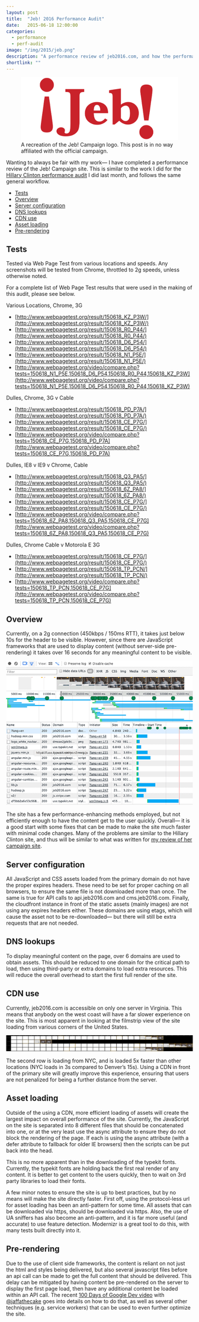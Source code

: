 ```yaml
---
layout: post
title:  "Jeb! 2016 Performance Audit"
date:   2015-06-18 12:00:00
categories:
  - performance
  - perf-audit
image: "/img/2015/jeb.png"
description: "A performance review of jeb2016.com, and how the performance of the campaign site can be improved."
shortlink: ""
---
```


<figure>
  <img src="/img/2015/jeb.png" alt="¡Jeb!">
  <figcaption>A recreation of the Jeb! Campaign logo. This post is in no way affiliated with the official campaign.</figcaption>
</figure>

Wanting to always be fair with my work— I have completed a performance review of the Jeb! Campaign site. This is similar to the work I did for the [Hillary Clinton performance audit](https://iamcarrico.com/writings/hillary-clinton-performance-audit/) I did last month, and follows the same general workflow.

* [Tests](#tests)
* [Overview](#overview)
* [Server configuration](#server-configuration)
* [DNS lookups](#dns-lookups)
* [CDN use](#cdn-use)
* [Asset loading](#asset-loading)
* [Pre-rendering](#pre-rendering)


## Tests

Tested via Web Page Test from various locations and speeds. Any screenshots will be tested from Chrome, throttled to 2g speeds, unless otherwise noted.

For a complete list of Web Page Test results that were used in the making of this audit, please see below.

Various Locations, Chrome, 3G

* [http://www.webpagetest.org/result/150618_KZ_P3W/](http://www.webpagetest.org/result/150618_KZ_P3W/)
* [http://www.webpagetest.org/result/150618_R0_P44/](http://www.webpagetest.org/result/150618_R0_P44/)
* [http://www.webpagetest.org/result/150618_D6_P54/](http://www.webpagetest.org/result/150618_D6_P54/)
* [http://www.webpagetest.org/result/150618_N1_P5E/](http://www.webpagetest.org/result/150618_N1_P5E/)
* [http://www.webpagetest.org/video/compare.php?tests=150618_N1_P5E,150618_D6_P54,150618_R0_P44,150618_KZ_P3W](http://www.webpagetest.org/video/compare.php?tests=150618_N1_P5E,150618_D6_P54,150618_R0_P44,150618_KZ_P3W)

Dulles, Chrome, 3G v Cable

* [http://www.webpagetest.org/result/150618_PD_P7A/](http://www.webpagetest.org/result/150618_PD_P7A/)
* [http://www.webpagetest.org/result/150618_CE_P7G/](http://www.webpagetest.org/result/150618_CE_P7G/)
* [http://www.webpagetest.org/video/compare.php?tests=150618_CE_P7G,150618_PD_P7A](http://www.webpagetest.org/video/compare.php?tests=150618_CE_P7G,150618_PD_P7A)

Dulles, IE8 v IE9 v Chrome, Cable

* [http://www.webpagetest.org/result/150618_Q3_PA5/](http://www.webpagetest.org/result/150618_Q3_PA5/)
* [http://www.webpagetest.org/result/150618_6Z_PA8/](http://www.webpagetest.org/result/150618_6Z_PA8/)
* [http://www.webpagetest.org/result/150618_CE_P7G/](http://www.webpagetest.org/result/150618_CE_P7G/)
* [http://www.webpagetest.org/video/compare.php?tests=150618_6Z_PA8,150618_Q3_PA5,150618_CE_P7G](http://www.webpagetest.org/video/compare.php?tests=150618_6Z_PA8,150618_Q3_PA5,150618_CE_P7G)

Dulles, Chrome Cable v Motorola E 3G

* [http://www.webpagetest.org/result/150618_CE_P7G/](http://www.webpagetest.org/result/150618_CE_P7G/)
* [http://www.webpagetest.org/result/150618_TP_PCN/](http://www.webpagetest.org/result/150618_TP_PCN/)
* [http://www.webpagetest.org/video/compare.php?tests=150618_TP_PCN,150618_CE_P7G](http://www.webpagetest.org/video/compare.php?tests=150618_TP_PCN,150618_CE_P7G)

## Overview

Currently, on a 2g connection (450kbps / 150ms RTT), it takes just below 10s for the header to be visible. However, since there are JavaScript frameworks that are used to display content (without server-side pre-rendering) it takes over 16 seconds for any meaningful content to be visible.

![Network view of Jeb!](/img/2015/jeb-overview-load.png)

The site has a few performance-enhancing methods employed, but not efficiently enough to have the content get to the user quickly. Overall— it is a good start with some fixes that can be made to make the site much faster with minimal code changes. Many of the problems are similar to the Hillary Clinton site, and thus will be similar to what was written for [my review of her campaign site](https://docs.google.com/document/d/11-nW6Z_MjPboO1u9n7PTgQBwgnO3v-5hs3mhO0YWszE/edit?usp=sharing).

## Server configuration

All JavaScript and CSS assets loaded from the primary domain do not have the proper expires headers. These need to be set for proper caching on all browsers, to ensure the same file is not downloaded more than once. The same is true for API calls to api.jeb2016.com and cms.jeb2016.com. Finally, the cloudfront instance in front of the static assets (mainly images) are not using any expires headers either. These domains are using etags, which will cause the asset not to be re-downloaded— but there will still be extra requests that are not needed.

## DNS lookups

To display meaningful content on the page, over 6 domains are used to obtain assets. This should be reduced to one domain for the critical path to load, then using third-party or extra domains to load extra resources. This will reduce the overall overhead to start the first full render of the site.

## CDN use

Currently, jeb2016.com is accessible on only one server in Virginia. This means that anybody on the west coast will have a far slower experience on the site. This is most apparent in looking at the filmstrip view of the site loading from various corners of the United States.

![Filmstrip of Jeb! loading from different parts of the USA](/img/2015/jeb-filmstrip.png)

The second row is loading from NYC, and is loaded 5x faster than other locations (NYC loads in 3s compared to Denver’s 15s). Using a CDN in front of the primary site will greatly improve this experience, ensuring that users are not penalized for being a further distance from the server.

## Asset loading

Outside of the using a CDN, more efficient loading of assets will create the largest impact on overall performance of the site. Currently, the JavaScript on the site is separated into 8 different files that should be concatenated into one, or at the very least use the async attribute to ensure they do not block the rendering of the page. If each is using the async attribute (with a defer attribute to fallback for older IE browsers) then the scripts can be put back into the head.

This is no more apparent than in the downloading of the typekit fonts. Currently, the typekit fonts are holding back the first real render of any content. It is better to get content to the users quickly, then to wait on 3rd party libraries to load their fonts.

A few minor notes to ensure the site is up to best practices, but by no means will make the site directly faster. First off, using the protocol-less url for asset loading has been an anti-pattern for some time. All assets that can be downloaded via https, should be downloaded via https. Also, the use of UA sniffers has also become an anti-pattern, and it is far more useful (and accurate) to use feature detection. Modernizr is a great tool to do this, with many tests built directly into it.

## Pre-rendering

Due to the use of client side frameworks, the content is reliant on not just the html and styles being delivered, but also several javascript files before an api call can be made to get the full content that should be delivered. This delay can be mitigated by having content be pre-rendered on the server to display the first page load, then have any additional content be loaded within an API call. The recent [100 Days of Google Dev video](https://www.youtube.com/watch?v=d5_6yHixpsQ) with [@jaffathecake](https://twitter.com/jaffathecake) goes into details on how to do that, as well as several other techniques (e.g. service workers) that can be used to even further optimize the site.
